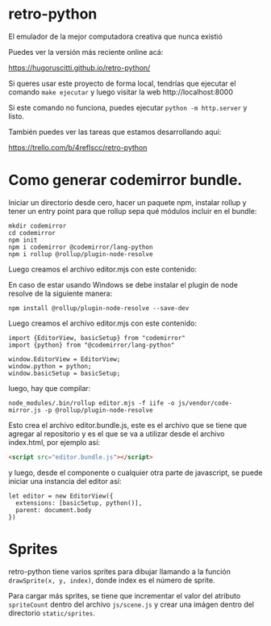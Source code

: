 # retro-python

El emulador de la mejor computadora creativa que nunca existió

Puedes ver la versión más reciente online acá:

https://hugoruscitti.github.io/retro-python/

Si queres usar este proyecto de forma local, tendrías que ejecutar
el comando `make ejecutar` y luego visitar la web http://localhost:8000

Si este comando no funciona, puedes ejecutar `python -m http.server` y listo.

También puedes ver las tareas que estamos desarrollando aquí:

https://trello.com/b/4refIscc/retro-python


# Como generar codemirror bundle.

Iniciar un directorio desde cero, hacer un paquete npm, instalar rollup y
tener un entry point para que rollup sepa qué módulos incluir en el bundle:


```
mkdir codemirror
cd codemirror
npm init
npm i codemirror @codemirror/lang-python
npm i rollup @rollup/plugin-node-resolve
```

Luego creamos el archivo editor.mjs con este contenido:


En caso de estar usando Windows se debe instalar el plugin de node resolve de la siguiente manera:

```
npm install @rollup/plugin-node-resolve --save-dev
```

Luego creamos el archivo editor.mjs con este contenido:

```
import {EditorView, basicSetup} from "codemirror"
import {python} from "@codemirror/lang-python"

window.EditorView = EditorView;
window.python = python;
window.basicSetup = basicSetup;
```

luego, hay que compilar:

```
node_modules/.bin/rollup editor.mjs -f iife -o js/vendor/code-mirror.js -p @rollup/plugin-node-resolve
```

Esto crea el archivo editor.bundle.js, este es el archivo que se
tiene que agregar al repositorio y es el que se va a utilizar
desde el archivo index.html, por ejemplo así:

```html
<script src="editor.bundle.js"></script>
```

y luego, desde el componente o cualquier otra parte de javascript, se puede
iniciar una instancia del editor así:


```
let editor = new EditorView({
  extensions: [basicSetup, python()],
  parent: document.body
})
```


# Sprites

retro-python tiene varios sprites para dibujar llamando a la función
`drawSprite(x, y, index)`, donde index es el número de sprite.

Para cargar más sprites, se tiene que incrementar el valor del atributo
`spriteCount` dentro del archivo `js/scene.js` y crear una imágen dentro
del directorio `static/sprites`.

